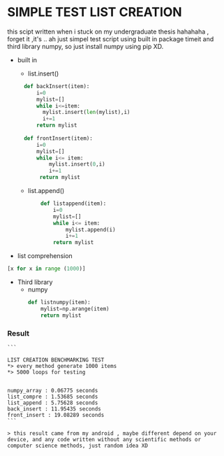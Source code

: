 # SIMPLE TEST LIST CREATION
this scipt written when i stuck on my undergraduate thesis hahahaha , forget it ,it's .. ah just simpel test script using built in package timeit and third library numpy, so just install numpy using pip XD.


* built in 
  * list.insert()
  ```python
    def backInsert(item):
        i=0
        mylist=[]
        while i<=item:
          mylist.insert(len(mylist),i)
          i+=1
        return mylist
    
    def frontInsert(item):
        i=0
        mylist=[]
        while i<= item:
            mylist.insert(0,i)
            i+=1
         return mylist
  ```

  * list.append()
    ```python
        def listappend(item):
            i=0
            mylist=[]
            while i<= item:
                mylist.append(i)
                i+=1
            return mylist
    ```
    
* list comprehension
```python
[x for x in range (1000)]
```

* Third library
  * numpy
    ```python
    def listnumpy(item):
        mylist=np.arange(item)
        return mylist

    ```

### Result
    ```

    LIST CREATION BENCHMARKING TEST
    *> every method generate 1000 items
    *> 5000 loops for testing


    numpy_array : 0.06775 seconds
    list_compre : 1.53685 seconds
    list_append : 5.75628 seconds
    back_insert : 11.95435 seconds
    front_insert : 19.08289 seconds
    ```
    
    > this result came from my android , maybe different depend on your device, and any code written without any scientific methods or computer science methods, just random idea XD
